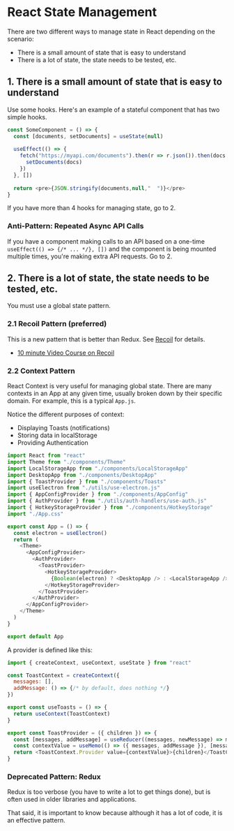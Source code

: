 # React State Management

There are two different ways to manage state in React depending on the scenario:
* There is a small amount of state that is easy to understand
* There is a lot of state, the state needs to be tested, etc.


## 1. There is a small amount of state that is easy to understand

Use some hooks. Here's an example of a stateful component that has two simple hooks.

```javascript
const SomeComponent = () => {
  const [documents, setDocuments] = useState(null)
  
  useEffect(() => {
    fetch("https://myapi.com/documents").then(r => r.json()).then(docs => {
      setDocuments(docs)
    })
  }, [])
  
  return <pre>{JSON.stringify(documents,null,"  ")}</pre>
}
```

If you have more than 4 hooks for managing state, go to 2.

### Anti-Pattern: Repeated Async API Calls

If you have a component making calls to an API based on a one-time `useEffect(() => {/* ... */}, [])` and the
component is being mounted multiple times, you're making extra API requests. Go to 2.


## 2. There is a lot of state, the state needs to be tested, etc.

You must use a global state pattern.

### 2.1 Recoil Pattern (preferred)

This is a new pattern that is better than Redux. See [Recoil](https://recoiljs.org/)
for details.

* [10 minute Video Course on Recoil](https://egghead.io/lessons/react-set-up-recoil-in-a-new-react-app)

### 2.2 Context Pattern

React Context is very useful for managing global state. There are many contexts in an App at any given
time, usually broken down by their specific domain. For example, this is a typical `App.js`.

Notice the different purposes of context:
* Displaying Toasts (notifications)
* Storing data in localStorage
* Providing Authentication

```javascript
import React from "react"
import Theme from "./components/Theme"
import LocalStorageApp from "./components/LocalStorageApp"
import DesktopApp from "./components/DesktopApp"
import { ToastProvider } from "./components/Toasts"
import useElectron from "./utils/use-electron.js"
import { AppConfigProvider } from "./components/AppConfig"
import { AuthProvider } from "./utils/auth-handlers/use-auth.js"
import { HotkeyStorageProvider } from "./components/HotkeyStorage"
import "./App.css"

export const App = () => {
  const electron = useElectron()
  return (
    <Theme>
      <AppConfigProvider>
        <AuthProvider>
          <ToastProvider>
            <HotkeyStorageProvider>
              {Boolean(electron) ? <DesktopApp /> : <LocalStorageApp />}
            </HotkeyStorageProvider>
          </ToastProvider>
        </AuthProvider>
      </AppConfigProvider>
    </Theme>
  )
}

export default App
```

A provider is defined like this:

```javascript
import { createContext, useContext, useState } from "react"

const ToastContext = createContext({
  messages: [],
  addMessage: () => {/* by default, does nothing */}
})

export const useToasts = () => {
  return useContext(ToastContext)
}

export const ToastProvider = ({ children }) => {
  const [messages, addMessage] = useReducer((messages, newMessage) => messages.concat(newMessage), [])
  const contextValue = useMemo(() => ({ messages, addMessage }), [messages, addMessage])
  return <ToastContext.Provider value={contextValue}>{children}</ToastContext.Provider>
}

```

### Deprecated Pattern: Redux

Redux is too verbose (you have to write a lot to get things done), but is often used in older libraries and applications.

That said, it is important to know because although it has a lot of code, it is an effective pattern.
